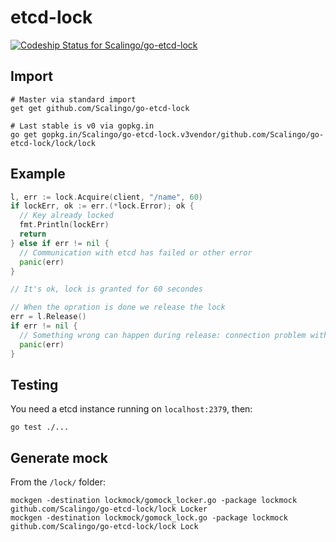# etcd-lock

[ ![Codeship Status for Scalingo/go-etcd-lock](https://app.codeship.com/projects/fda40030-9bc6-0135-f438-2e7abb19bcf1/status?branch=master)](https://app.codeship.com/projects/252772)

## Import

```
# Master via standard import
get get github.com/Scalingo/go-etcd-lock

# Last stable is v0 via gopkg.in
go get gopkg.in/Scalingo/go-etcd-lock.v3vendor/github.com/Scalingo/go-etcd-lock/lock/lock
```

## Example

```go
l, err := lock.Acquire(client, "/name", 60)
if lockErr, ok := err.(*lock.Error); ok {
  // Key already locked
  fmt.Println(lockErr)
  return
} else if err != nil {
  // Communication with etcd has failed or other error
  panic(err)
}

// It's ok, lock is granted for 60 secondes

// When the opration is done we release the lock
err = l.Release()
if err != nil {
  // Something wrong can happen during release: connection problem with etcd
  panic(err)
}
```

## Testing

You need a etcd instance running on `localhost:2379`, then:

```
go test ./...
```

## Generate mock

From the `/lock/` folder:

```
mockgen -destination lockmock/gomock_locker.go -package lockmock github.com/Scalingo/go-etcd-lock/lock Locker
mockgen -destination lockmock/gomock_lock.go -package lockmock github.com/Scalingo/go-etcd-lock/lock Lock
```
